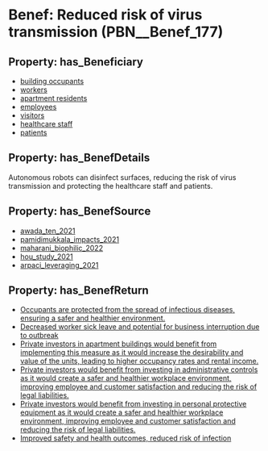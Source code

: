 # Benef: __Reduced risk of virus transmission__ (PBN__Benef_177)

## Property: has_Beneficiary

* [building occupants](../Stakeholder/PBN__Stakeholder_97)
* [workers](../Stakeholder/PBN__Stakeholder_128)
* [apartment residents](../Stakeholder/PBN__Stakeholder_356)
* [employees](../Stakeholder/PBN__Stakeholder_220)
* [visitors](../Stakeholder/PBN__Stakeholder_118)
* [healthcare staff](../Stakeholder/PBN__Stakeholder_139)
* [patients](../Stakeholder/PBN__Stakeholder_31)

## Property: has_BenefDetails

Autonomous robots can disinfect surfaces, reducing the risk of virus transmission and protecting the healthcare staff and patients.

## Property: has_BenefSource

* [awada_ten_2021](../Article/PBN__Article_38)
* [pamidimukkala_impacts_2021](../Article/PBN__Article_49)
* [maharani_biophilic_2022](../Article/PBN__Article_179)
* [hou_study_2021](../Article/PBN__Article_193)
* [arpaci_leveraging_2021](../Article/PBN__Article_297)

## Property: has_BenefReturn

* [Occupants are protected from the spread of infectious diseases, ensuring a safer and healthier environment.](../BenefReturn/PBN__BenefReturn_181)
* [Decreased worker sick leave and potential for business interruption due to outbreak](../BenefReturn/PBN__BenefReturn_227)
* [Private investors in apartment buildings would benefit from implementing this measure as it would increase the desirability and value of the units, leading to higher occupancy rates and rental income.](../BenefReturn/PBN__BenefReturn_967)
* [Private investors would benefit from investing in administrative controls as it would create a safer and healthier workplace environment, improving employee and customer satisfaction and reducing the risk of legal liabilities.](../BenefReturn/PBN__BenefReturn_1037)
* [Private investors would benefit from investing in personal protective equipment as it would create a safer and healthier workplace environment, improving employee and customer satisfaction and reducing the risk of legal liabilities.](../BenefReturn/PBN__BenefReturn_1038)
* [Improved safety and health outcomes, reduced risk of infection](../BenefReturn/PBN__BenefReturn_1588)

